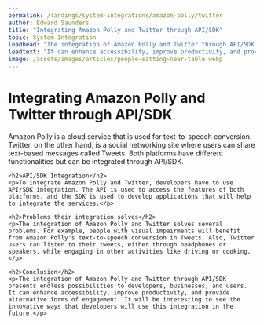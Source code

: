 ```yaml
---
permalink: /landings/system-integrations/amazon-polly/twitter
author: Edward Saunders
title: "Integrating Amazon Polly and Twitter through API/SDK"
topic: System Integration
leadhead: "The integration of Amazon Polly and Twitter through API/SDK presents endless possibilities to developers, businesses, and users"
leadtext: "It can enhance accessibility, improve productivity, and provide alternative forms of engagement. It will be interesting to see the innovative ways that developers will use this integration in the future."
image: /assets/images/articles/people-sitting-near-table.webp
---
```

<div class="arttext">	<h1>Integrating Amazon Polly and Twitter through API/SDK</h1>
	<p>Amazon Polly is a cloud service that is used for text-to-speech conversion. Twitter, on the other hand, is a social networking site where users can share text-based messages called Tweets. Both platforms have different functionalities but can be integrated through API/SDK.</p>
	
	<h2>API/SDK Integration</h2>
	<p>To integrate Amazon Polly and Twitter, developers have to use API/SDK integration. The API is used to access the features of both platforms, and the SDK is used to develop applications that will help to integrate the services.</p>
	
	<h2>Problems their integration solves</h2>
	<p>The integration of Amazon Polly and Twitter solves several problems. For example, people with visual impairments will benefit from Amazon Polly's text-to-speech conversion in Tweets. Also, Twitter users can listen to their tweets, either through headphones or speakers, while engaging in other activities like driving or cooking.</p>
	
	<h2>Conclusion</h2>
	<p>The integration of Amazon Polly and Twitter through API/SDK presents endless possibilities to developers, businesses, and users. It can enhance accessibility, improve productivity, and provide alternative forms of engagement. It will be interesting to see the innovative ways that developers will use this integration in the future.</p>
</div>